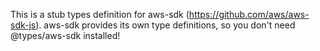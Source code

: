 This is a stub types definition for aws-sdk (https://github.com/aws/aws-sdk-js).
aws-sdk provides its own type definitions, so you don't need @types/aws-sdk installed!